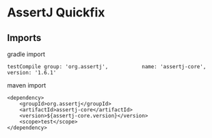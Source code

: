 # AssertJ Quickfix

## Imports

gradle import
```
testCompile group: 'org.assertj', 			name: 'assertj-core', 			version: '1.6.1'
```

maven import 
```
<dependency>
	<groupId>org.assertj</groupId>
	<artifactId>assertj-core</artifactId>
	<version>${assertj-core.version}</version>
	<scope>test</scope>
</dependency>
```

